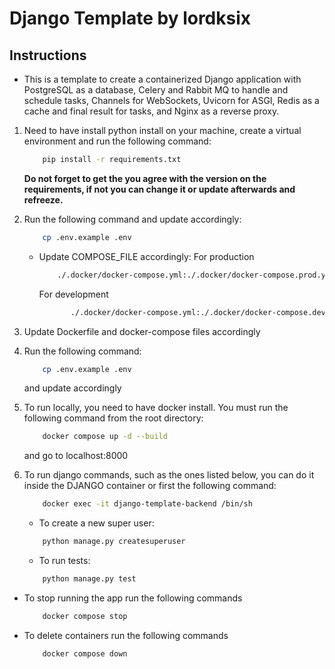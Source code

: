 # Django Template by lordksix

## Instructions

- This is a template to create a containerized Django application with PostgreSQL as a database, Celery and Rabbit MQ to handle and schedule tasks, Channels for WebSockets, Uvicorn for ASGI, Redis as a cache and final result for tasks, and Nginx as a reverse proxy.

1. Need to have install python install on your machine, create a virtual environment and run the following command:

    ```bash
        pip install -r requirements.txt
    ```

    **Do not forget to get the you agree with the version on the requirements, if not you can change it or update afterwards and refreeze.**

2. Run the following command and update accordingly:

    ```bash
        cp .env.example .env
    ```

    - Update COMPOSE_FILE accordingly:
        For production

        ```bash
            ./.docker/docker-compose.yml:./.docker/docker-compose.prod.yml
        ```

        For development

         ```bash
                ./.docker/docker-compose.yml:./.docker/docker-compose.dev.yml
        ```

3. Update Dockerfile and docker-compose files accordingly

4. Run the following command:

    ```bash
        cp .env.example .env
    ```

    and update accordingly

5. To run locally, you need to have docker install. You must run the following command from the root directory:

    ```bash
        docker compose up -d --build
    ```

    and go to localhost:8000

6. To run django commands, such as the ones listed below, you can do it inside the DJANGO container or first the following command:

    ```bash
        docker exec -it django-template-backend /bin/sh
    ```

    - To create a new super user:

    ```bash
        python manage.py createsuperuser
    ```

    - To run tests:

    ```bash
        python manage.py test
    ```

- To stop running the app run the following commands

    ```bash
        docker compose stop
    ```

- To delete containers run the following commands

    ```bash
        docker compose down
    ```
